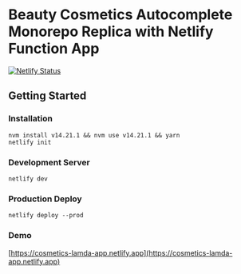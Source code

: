 # Beauty Cosmetics Autocomplete Monorepo Replica with Netlify Function App

[![Netlify Status](https://api.netlify.com/api/v1/badges/c9e847a9-f246-4db4-a4fe-9eba51b6eebb/deploy-status)](https://app.netlify.com/sites/estee-lauder-lamda/deploys)

## Getting Started

### Installation

```
nvm install v14.21.1 && nvm use v14.21.1 && yarn
netlify init
```

### Development Server
```
netlify dev
```

### Production Deploy

```
netlify deploy --prod
```

### Demo 
[https://cosmetics-lamda-app.netlify.app](https://cosmetics-lamda-app.netlify.app)
